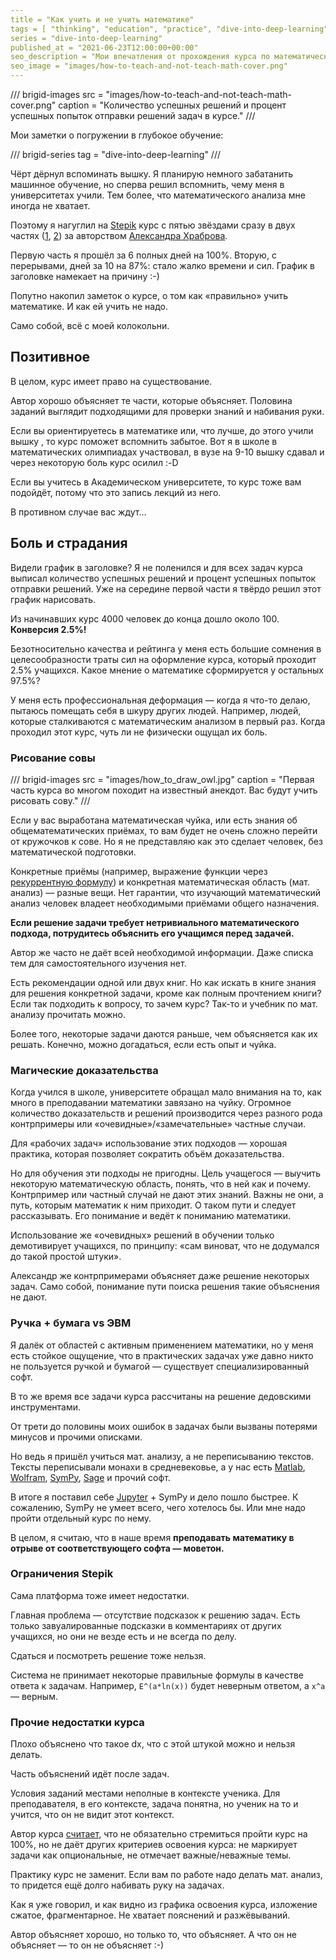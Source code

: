 ```yaml
---
title = "Как учить и не учить математике"
tags = [ "thinking", "education", "practice", "dive-into-deep-learning"]
series = "dive-into-deep-learning"
published_at = "2021-06-23T12:00:00+00:00"
seo_description = "Мои впечатления от прохождения курса по математическому анализу Александра Храброва на Stepik."
seo_image = "images/how-to-teach-and-not-teach-math-cover.png"
---
```


/// brigid-images
src = "images/how-to-teach-and-not-teach-math-cover.png"
caption = "Количество успешных решений и процент успешных попыток отправки решений задач в курсе."
///

Мои заметки о погружении в глубокое обучение:

/// brigid-series
tag = "dive-into-deep-learning"
///

Чёрт дёрнул вспоминать вышку. Я планирую немного забатанить машинное обучение, но сперва решил вспомнить, чему меня в университетах учили. Тем более, что математического анализа мне иногда не хватает.

Поэтому я нагуглил на [Stepik](https://stepik.org/) курс с пятью звёздами сразу в двух частях ([1](https://stepik.org/course/716/info), [2](https://stepik.org/course/711/info)) за авторством [Александра Храброва](https://stepik.org/users/738013).

Первую часть я прошёл за 6 полных дней на 100%. Вторую, с перерывами, дней за 10 на 87%: стало жалко времени и сил. График в заголовке намекает на причину :-)

Попутно накопил заметок о курсе, о том как «правильно» учить математике. И как ей учить не надо.

Само собой, всё с моей колокольни.

<!-- more -->

## Позитивное

В целом, курс имеет право на существование.

Автор хорошо объясняет те части, которые объясняет. Половина заданий выглядит подходящими для проверки знаний и набивания руки.

Если вы ориентируетесь в математике или, что лучше, до этого учили вышку , то курс поможет вспомнить забытое. Вот я в школе в математических олимпиадах участвовал, в вузе на 9-10 вышку сдавал и через некоторую боль курс осилил :-D

Если вы учитесь в Академическом университете, то курс тоже вам подойдёт, потому что это запись лекций из него.

В противном случае вас ждут…

## Боль и страдания

Видели график в заголовке? Я не поленился и для всех задач курса выписал количество успешных решений и процент успешных попыток отправки решений. Уже на середине первой части я твёрдо решил этот график нарисовать.

Из начинавших курс 4000 человек до конца дошло около 100. **Конверсия 2.5%!**

Безотносительно качества и рейтинга у меня есть большие сомнения в целесообразности траты сил на оформление курса, который проходит 2.5% учащихся. Какое мнение о математике сформируется у остальных 97.5%?

У меня есть профессиональная деформация — когда я что-то делаю, пытаюсь помещать себя в шкуру других людей. Например, людей, которые сталкиваются с математическим анализом в первый раз. Когда проходил этот курс, чуть ли не физически ощущал их боль.

### Рисование совы

/// brigid-images
src = "images/how_to_draw_owl.jpg"
caption = "Первая часть курса во многом походит на известный анекдот. Вас будут учить рисовать сову."
///

Если у вас выработана математическая чуйка, или есть знания об общематематических приёмах, то вам будет не очень сложно перейти от кружочков к сове. Но я не представляю как это сделает человек, без математической подготовки.

Конкретные приёмы (например, выражение функции через [рекуррентную формулу](https://ru.wikipedia.org/wiki/%D0%A0%D0%B5%D0%BA%D1%83%D1%80%D1%80%D0%B5%D0%BD%D1%82%D0%BD%D0%B0%D1%8F_%D1%84%D0%BE%D1%80%D0%BC%D1%83%D0%BB%D0%B0)) и конкретная математическая область (мат. анализ) — разные вещи. Нет гарантии, что изучающий математический анализ человек владеет необходимыми приёмами общего назначения.

**Если решение задачи требует нетривиального математического подхода, потрудитесь объяснить его учащимся перед задачей.**

Автор же часто не даёт всей необходимой информации. Даже списка тем для самостоятельного изучения нет.

Есть рекомендации одной или двух книг. Но как искать в книге знания для решения конкретной задачи, кроме как полным прочтением книги?  Если так подходить к вопросу, то зачем курс? Так-то и учебник по мат. анализу прочитать можно.

Более того, некоторые задачи даются раньше, чем объясняется как их решать. Конечно, можно догадаться, если есть опыт и чуйка.

### Магические доказательства

Когда учился в школе, университете обращал мало внимания на то, как много в преподавании математики завязано на чуйку. Огромное количество доказательств и решений производится через разного рода контрпримеры или «очевидные»/«замечательные» частные случаи.

Для «рабочих задач» использование этих подходов — хорошая практика, которая позволяет сократить объём доказательства.

Но для обучения эти подходы не пригодны. Цель учащегося — выучить некоторую математическую область, понять, что в ней как и почему. Контрпример или частный случай не дают этих знаний. Важны не они, а путь, которым математик к ним приходит. О таком пути и следует рассказывать. Его понимание и ведёт к пониманию математики.

Использование же «очевидных» решений в обучении только демотивирует учащихся, по принципу: «сам виноват, что не додумался до такой простой штуки».

Александр же контрпримерами объясняет даже решение некоторых задач. Само собой, понимание пути поиска решения такие объяснения не дают.

### Ручка + бумага vs ЭВМ

Я далёк от областей с активным применением математики, но у меня есть стойкое ощущение, что в практических задачах уже давно никто не пользуется ручкой и бумагой — существует специализированный софт.

В то же время все задачи курса рассчитаны на решение дедовскими инструментами.

От трети до половины моих ошибок в задачах были вызваны потерями минусов и прочими описками.

Но ведь я пришёл учиться мат. анализу, а не переписыванию текстов. Тексты переписывали монахи в средневековье, а у нас есть [Matlab](https://www.mathworks.com/products/matlab.html), [Wolfram](https://www.wolframalpha.com/), [SymPy](https://www.sympy.org/en/index.html), [Sage](https://www.sagemath.org/) и прочий софт.

В итоге я поставил себе [Jupyter](https://jupyter.org/) + SymPy и дело пошло быстрее. К сожалению, SymPy не умеет всего, чего хотелось бы. Или мне надо пройти отдельный курс по нему.

В целом, я считаю, что в наше время **преподавать математику в отрыве от соответствующего софта — моветон.**

### Ограничения Stepik

Сама платформа тоже имеет недостатки.

Главная проблема — отсутствие подсказок к решению задач. Есть только завуалированные подсказки в комментариях от других учащихся, но они не везде есть и не всегда по делу.

Сдаться и посмотреть решение тоже нельзя.

Система не принимает некоторые правильные формулы в качестве ответа к задачам. Например, `E^(a*ln(x))` будет неверным ответом, а `x^a` — верным.

### Прочие недостатки курса

Плохо объяснено что такое dx, что с этой штукой можно и нельзя делать.

Часть объяснений идёт после задач.

Условия заданий местами неполные в контексте ученика. Для преподавателя, в его контексте, задача понятна, но ученик на то и учится, что он не видит этот контекст.

Автор курса [считает](https://stepik.org/lesson/28375/step/5?discussion=1291488&reply=1291545&unit=9535), что не обязательно стремиться пройти курс на 100%, но не даёт других критериев освоения курса: не маркирует задачи как опциональные, не отмечает важные/неважные темы.

Практику курс не заменит. Если вам по работе надо делать мат. анализ, то придется ещё долго набивать руку на задачах.

Как я уже говорил, и как видно из графика освоения курса, изложение сжатое, фрагментарное. Не хватает пояснений и разжёвываний.

Автор объясняет хорошо, но только то, что объясняет. А что он не объясняет — то он не объясняет :-)
